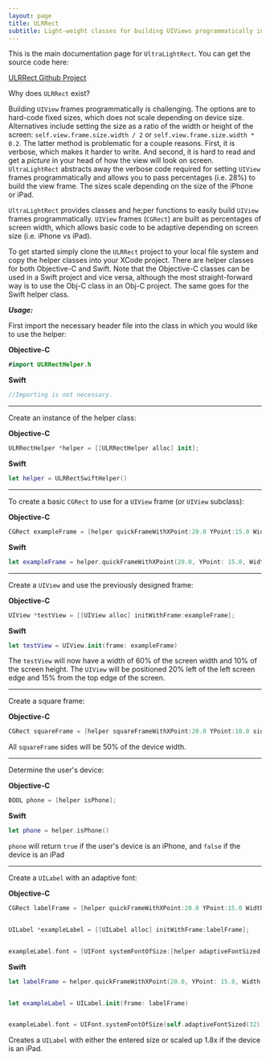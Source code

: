```yaml
---
layout: page
title: ULRRect
subtitle: Light-weight classes for building UIViews programmatically in Objective-C and Swift
---
```


This is the main documentation page for `UltraLightRect`. You can get the source code here:


[ULRRect Github Project](https://github.com/jasondwyer/ulrrect)

Why does `ULRRect` exist?


Building `UIView` frames programmatically is challenging. The options are to hard-code fixed sizes, which does not scale depending on device size. Alternatives include setting the size as a ratio of the width or height of the screen: `self.view.frame.size.width / 2` or `self.view.frame.size.width * 0.2`. The latter method is problematic for a couple reasons. First, it is verbose, which makes it harder to write. And second, it is hard to read and get a *picture* in your head of how the view will look on screen. `UltraLightRect` abstracts away the verbose code required for setting `UIView` frames programmatically and allows you to pass percentages (i.e. 28%) to build the view frame. The sizes scale depending on the size of the iPhone or iPad. 

`UltraLightRect` provides classes and he;per functions to easily build `UIView` frames programmatically. `UIView` frames (`CGRect`) are built as percentages of screen width, which allows basic code to be adaptive depending on screen size (i.e. iPhone vs iPad).

To get started simply clone the `ULRRect` project to your local file system and copy the helper classes into your XCode project. There are helper classes for both Objective-C and Swift. Note that the Objective-C classes can be used in a Swift project and vice versa, although the most straight-forward way is to use the Obj-C class in an Obj-C project. The same goes for the Swift helper class.

***Usage:***

First import the necessary header file into the class in which you would like to use the helper:

**Objective-C**

```swift
#import ULRRectHelper.h
```

**Swift**

```swift
//Importing is not necessary.
```

***


Create an instance of the helper class:


**Objective-C**


```swift
ULRRectHelper *helper = [[ULRRectHelper alloc] init];
```


**Swift**


```swift
let helper = ULRRectSwiftHelper()
```

***

To create a basic `CGRect` to use for a `UIView` frame (or `UIView` subclass):


**Objective-C**


```swift
CGRect exampleFrame = [helper quickFrameWithXPoint:20.0 YPoint:15.0 Width:60.0 Height:10.0];
```


**Swift**

```swift
let exampleFrame = helper.quickFrameWithXPoint(20.0, YPoint: 15.0, Width: 60.0, Height: 10.0)
```

***

Create a `UIView` and use the previously designed frame:


**Objective-C**


```swift
UIView *testView = [[UIView alloc] initWithFrame:exampleFrame];
```


**Swift**

```swift
let testView = UIView.init(frame: exampleFrame)
```

The `testView` will now have a width of 60% of the screen width and 10% of the screen height. The `UIView` will be positioned 20% left of the left screen edge and 15% from the top edge of the screen.


***

Create a square frame:

**Objective-C**

```swift
CGRect squareFrame = [helper squareFrameWithXPoint:20.0 YPoint:10.0 sideLengthAsPercentOfWidth:50.0];
```


All `squareFrame` sides will be 50% of the device width.

***

Determine the user's device:


**Objective-C**

```swift
BOOL phone = [helper isPhone];
```

**Swift**

```swift
let phone = helper.isPhone()
```

`phone` will return `true` if the user's device is an iPhone, and `false` if the device is an iPad


***

Create a `UILabel` with an adaptive font:


**Objective-C**


```swift
CGRect labelFrame = [helper quickFrameWithXPoint:20.0 YPoint:15.0 Width:60.0 Height:10.0];


UILabel *exampleLabel = [[UILabel alloc] initWithFrame:labelFrame];


exampleLabel.font = [UIFont systemFontOfSize:[helper adaptiveFontSized:32]];
```

**Swift**

```swift
let labelFrame = helper.quickFrameWithXPoint(20.0, YPoint: 15.0, Width: 60.0, Height: 10.0)


let exampleLabel = UILabel.init(frame: labelFrame)


exampleLabel.font = UIFont.systemFontOfSize(self.adaptiveFontSized(32))
```

Creates a `UILabel` with either the entered size or scaled up 1.8x if the device is an iPad. 

